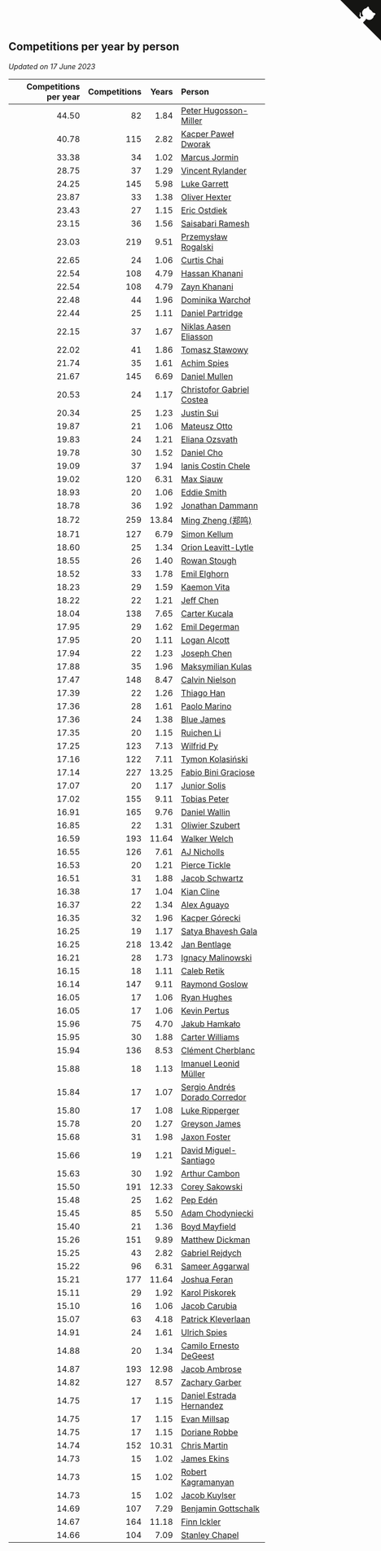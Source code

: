 ## Competitions per year by person

*Updated on 17 June 2023*

| Competitions per year | Competitions | Years | Person |
| ---: | ---: | ---: | :--- |
| 44.50 | 82 | 1.84 | [Peter Hugosson-Miller](https://www.worldcubeassociation.org/persons/2021HUGO01) |
| 40.78 | 115 | 2.82 | [Kacper Paweł Dworak](https://www.worldcubeassociation.org/persons/2020DWOR01) |
| 33.38 | 34 | 1.02 | [Marcus Jormin](https://www.worldcubeassociation.org/persons/2022JORM01) |
| 28.75 | 37 | 1.29 | [Vincent Rylander](https://www.worldcubeassociation.org/persons/2022RYLA01) |
| 24.25 | 145 | 5.98 | [Luke Garrett](https://www.worldcubeassociation.org/persons/2017GARR05) |
| 23.87 | 33 | 1.38 | [Oliver Hexter](https://www.worldcubeassociation.org/persons/2022HEXT01) |
| 23.43 | 27 | 1.15 | [Eric Ostdiek](https://www.worldcubeassociation.org/persons/2022OSTD01) |
| 23.15 | 36 | 1.56 | [Saisabari Ramesh](https://www.worldcubeassociation.org/persons/2021RAME01) |
| 23.03 | 219 | 9.51 | [Przemysław Rogalski](https://www.worldcubeassociation.org/persons/2013ROGA02) |
| 22.65 | 24 | 1.06 | [Curtis Chai](https://www.worldcubeassociation.org/persons/2022CHAI02) |
| 22.54 | 108 | 4.79 | [Hassan Khanani](https://www.worldcubeassociation.org/persons/2018KHAN26) |
| 22.54 | 108 | 4.79 | [Zayn Khanani](https://www.worldcubeassociation.org/persons/2018KHAN28) |
| 22.48 | 44 | 1.96 | [Dominika Warchoł](https://www.worldcubeassociation.org/persons/2021WARC01) |
| 22.44 | 25 | 1.11 | [Daniel Partridge](https://www.worldcubeassociation.org/persons/2022PART02) |
| 22.15 | 37 | 1.67 | [Niklas Aasen Eliasson](https://www.worldcubeassociation.org/persons/2021ELIA01) |
| 22.02 | 41 | 1.86 | [Tomasz Stawowy](https://www.worldcubeassociation.org/persons/2021STAW01) |
| 21.74 | 35 | 1.61 | [Achim Spies](https://www.worldcubeassociation.org/persons/2021SPIE01) |
| 21.67 | 145 | 6.69 | [Daniel Mullen](https://www.worldcubeassociation.org/persons/2016MULL04) |
| 20.53 | 24 | 1.17 | [Christofor Gabriel Costea](https://www.worldcubeassociation.org/persons/2022COST03) |
| 20.34 | 25 | 1.23 | [Justin Sui](https://www.worldcubeassociation.org/persons/2022SUIJ01) |
| 19.87 | 21 | 1.06 | [Mateusz Otto](https://www.worldcubeassociation.org/persons/2022OTTO01) |
| 19.83 | 24 | 1.21 | [Eliana Ozsvath](https://www.worldcubeassociation.org/persons/2022OZSV01) |
| 19.78 | 30 | 1.52 | [Daniel Cho](https://www.worldcubeassociation.org/persons/2021CHOD01) |
| 19.09 | 37 | 1.94 | [Ianis Costin Chele](https://www.worldcubeassociation.org/persons/2021CHEL01) |
| 19.02 | 120 | 6.31 | [Max Siauw](https://www.worldcubeassociation.org/persons/2017SIAU02) |
| 18.93 | 20 | 1.06 | [Eddie Smith](https://www.worldcubeassociation.org/persons/2022SMIT20) |
| 18.78 | 36 | 1.92 | [Jonathan Dammann](https://www.worldcubeassociation.org/persons/2021DAMM01) |
| 18.72 | 259 | 13.84 | [Ming Zheng (郑鸣)](https://www.worldcubeassociation.org/persons/2009ZHEN11) |
| 18.71 | 127 | 6.79 | [Simon Kellum](https://www.worldcubeassociation.org/persons/2016KELL12) |
| 18.60 | 25 | 1.34 | [Orion Leavitt-Lytle](https://www.worldcubeassociation.org/persons/2022LEAV01) |
| 18.55 | 26 | 1.40 | [Rowan Stough](https://www.worldcubeassociation.org/persons/2022STOU01) |
| 18.52 | 33 | 1.78 | [Emil Elghorn](https://www.worldcubeassociation.org/persons/2021ELGH01) |
| 18.23 | 29 | 1.59 | [Kaemon Vita](https://www.worldcubeassociation.org/persons/2021VITA01) |
| 18.22 | 22 | 1.21 | [Jeff Chen](https://www.worldcubeassociation.org/persons/2022CHEN19) |
| 18.04 | 138 | 7.65 | [Carter Kucala](https://www.worldcubeassociation.org/persons/2015KUCA01) |
| 17.95 | 29 | 1.62 | [Emil Degerman](https://www.worldcubeassociation.org/persons/2021DEGE01) |
| 17.95 | 20 | 1.11 | [Logan Alcott](https://www.worldcubeassociation.org/persons/2022ALCO02) |
| 17.94 | 22 | 1.23 | [Joseph Chen](https://www.worldcubeassociation.org/persons/2022CHEN16) |
| 17.88 | 35 | 1.96 | [Maksymilian Kulas](https://www.worldcubeassociation.org/persons/2021KULA02) |
| 17.47 | 148 | 8.47 | [Calvin Nielson](https://www.worldcubeassociation.org/persons/2014NIEL03) |
| 17.39 | 22 | 1.26 | [Thiago Han](https://www.worldcubeassociation.org/persons/2022HANT01) |
| 17.36 | 28 | 1.61 | [Paolo Marino](https://www.worldcubeassociation.org/persons/2021MARI04) |
| 17.36 | 24 | 1.38 | [Blue James](https://www.worldcubeassociation.org/persons/2022JAME01) |
| 17.35 | 20 | 1.15 | [Ruichen Li](https://www.worldcubeassociation.org/persons/2022LIRU02) |
| 17.25 | 123 | 7.13 | [Wilfrid Py](https://www.worldcubeassociation.org/persons/2016PYWI01) |
| 17.16 | 122 | 7.11 | [Tymon Kolasiński](https://www.worldcubeassociation.org/persons/2016KOLA02) |
| 17.14 | 227 | 13.25 | [Fabio Bini Graciose](https://www.worldcubeassociation.org/persons/2010GRAC02) |
| 17.07 | 20 | 1.17 | [Junior Solis](https://www.worldcubeassociation.org/persons/2022SOLI03) |
| 17.02 | 155 | 9.11 | [Tobias Peter](https://www.worldcubeassociation.org/persons/2014PETE03) |
| 16.91 | 165 | 9.76 | [Daniel Wallin](https://www.worldcubeassociation.org/persons/2013WALL03) |
| 16.85 | 22 | 1.31 | [Oliwier Szubert](https://www.worldcubeassociation.org/persons/2022SZUB01) |
| 16.59 | 193 | 11.64 | [Walker Welch](https://www.worldcubeassociation.org/persons/2011WELC01) |
| 16.55 | 126 | 7.61 | [AJ Nicholls](https://www.worldcubeassociation.org/persons/2015NICH04) |
| 16.53 | 20 | 1.21 | [Pierce Tickle](https://www.worldcubeassociation.org/persons/2022TICK01) |
| 16.51 | 31 | 1.88 | [Jacob Schwartz](https://www.worldcubeassociation.org/persons/2021SCHW01) |
| 16.38 | 17 | 1.04 | [Kian Cline](https://www.worldcubeassociation.org/persons/2022CLIN01) |
| 16.37 | 22 | 1.34 | [Alex Aguayo](https://www.worldcubeassociation.org/persons/2022AGUA01) |
| 16.35 | 32 | 1.96 | [Kacper Górecki](https://www.worldcubeassociation.org/persons/2021GORE01) |
| 16.25 | 19 | 1.17 | [Satya Bhavesh Gala](https://www.worldcubeassociation.org/persons/2022GALA03) |
| 16.25 | 218 | 13.42 | [Jan Bentlage](https://www.worldcubeassociation.org/persons/2010BENT01) |
| 16.21 | 28 | 1.73 | [Ignacy Malinowski](https://www.worldcubeassociation.org/persons/2021MALI02) |
| 16.15 | 18 | 1.11 | [Caleb Retik](https://www.worldcubeassociation.org/persons/2022RETI01) |
| 16.14 | 147 | 9.11 | [Raymond Goslow](https://www.worldcubeassociation.org/persons/2014GOSL01) |
| 16.05 | 17 | 1.06 | [Ryan Hughes](https://www.worldcubeassociation.org/persons/2022HUGH04) |
| 16.05 | 17 | 1.06 | [Kevin Pertus](https://www.worldcubeassociation.org/persons/2022PERT01) |
| 15.96 | 75 | 4.70 | [Jakub Hamkało](https://www.worldcubeassociation.org/persons/2018HAMK01) |
| 15.95 | 30 | 1.88 | [Carter Williams](https://www.worldcubeassociation.org/persons/2021WILL06) |
| 15.94 | 136 | 8.53 | [Clément Cherblanc](https://www.worldcubeassociation.org/persons/2014CHER05) |
| 15.88 | 18 | 1.13 | [Imanuel Leonid Müller](https://www.worldcubeassociation.org/persons/2022MULL02) |
| 15.84 | 17 | 1.07 | [Sergio Andrés Dorado Corredor](https://www.worldcubeassociation.org/persons/2022CORR05) |
| 15.80 | 17 | 1.08 | [Luke Ripperger](https://www.worldcubeassociation.org/persons/2022RIPP01) |
| 15.78 | 20 | 1.27 | [Greyson James](https://www.worldcubeassociation.org/persons/2022JAME02) |
| 15.68 | 31 | 1.98 | [Jaxon Foster](https://www.worldcubeassociation.org/persons/2021FOST01) |
| 15.66 | 19 | 1.21 | [David Miguel-Santiago](https://www.worldcubeassociation.org/persons/2022MIGU02) |
| 15.63 | 30 | 1.92 | [Arthur Cambon](https://www.worldcubeassociation.org/persons/2021CAMB01) |
| 15.50 | 191 | 12.33 | [Corey Sakowski](https://www.worldcubeassociation.org/persons/2011SAKO01) |
| 15.48 | 25 | 1.62 | [Pep Edén](https://www.worldcubeassociation.org/persons/2021EDEN01) |
| 15.45 | 85 | 5.50 | [Adam Chodyniecki](https://www.worldcubeassociation.org/persons/2017CHOD02) |
| 15.40 | 21 | 1.36 | [Boyd Mayfield](https://www.worldcubeassociation.org/persons/2022MAYF01) |
| 15.26 | 151 | 9.89 | [Matthew Dickman](https://www.worldcubeassociation.org/persons/2013DICK01) |
| 15.25 | 43 | 2.82 | [Gabriel Rejdych](https://www.worldcubeassociation.org/persons/2020REJD01) |
| 15.22 | 96 | 6.31 | [Sameer Aggarwal](https://www.worldcubeassociation.org/persons/2017AGGA01) |
| 15.21 | 177 | 11.64 | [Joshua Feran](https://www.worldcubeassociation.org/persons/2011FERA01) |
| 15.11 | 29 | 1.92 | [Karol Piskorek](https://www.worldcubeassociation.org/persons/2021PISK01) |
| 15.10 | 16 | 1.06 | [Jacob Carubia](https://www.worldcubeassociation.org/persons/2022CARU02) |
| 15.07 | 63 | 4.18 | [Patrick Kleverlaan](https://www.worldcubeassociation.org/persons/2019KLEV01) |
| 14.91 | 24 | 1.61 | [Ulrich Spies](https://www.worldcubeassociation.org/persons/2021SPIE02) |
| 14.88 | 20 | 1.34 | [Camilo Ernesto DeGeest](https://www.worldcubeassociation.org/persons/2022DEGE01) |
| 14.87 | 193 | 12.98 | [Jacob Ambrose](https://www.worldcubeassociation.org/persons/2010AMBR01) |
| 14.82 | 127 | 8.57 | [Zachary Garber](https://www.worldcubeassociation.org/persons/2014GARB01) |
| 14.75 | 17 | 1.15 | [Daniel Estrada Hernandez](https://www.worldcubeassociation.org/persons/2022HERN07) |
| 14.75 | 17 | 1.15 | [Evan Millsap](https://www.worldcubeassociation.org/persons/2022MILL05) |
| 14.75 | 17 | 1.15 | [Doriane Robbe](https://www.worldcubeassociation.org/persons/2022ROBB03) |
| 14.74 | 152 | 10.31 | [Chris Martin](https://www.worldcubeassociation.org/persons/2013MART03) |
| 14.73 | 15 | 1.02 | [James Ekins](https://www.worldcubeassociation.org/persons/2022EKIN01) |
| 14.73 | 15 | 1.02 | [Robert Kagramanyan](https://www.worldcubeassociation.org/persons/2022KAGR01) |
| 14.73 | 15 | 1.02 | [Jacob Kuylser](https://www.worldcubeassociation.org/persons/2022KUYL01) |
| 14.69 | 107 | 7.29 | [Benjamin Gottschalk](https://www.worldcubeassociation.org/persons/2016GOTT01) |
| 14.67 | 164 | 11.18 | [Finn Ickler](https://www.worldcubeassociation.org/persons/2012ICKL01) |
| 14.66 | 104 | 7.09 | [Stanley Chapel](https://www.worldcubeassociation.org/persons/2016CHAP04) |


<a href="https://github.com/jonatanklosko/wca_statistics" class="github-corner" aria-label="View source on Github"><svg width="80" height="80" viewBox="0 0 250 250" style="fill:#151513; color:#fff; position: absolute; top: 0; border: 0; right: 0;" aria-hidden="true"><path d="M0,0 L115,115 L130,115 L142,142 L250,250 L250,0 Z"></path><path d="M128.3,109.0 C113.8,99.7 119.0,89.6 119.0,89.6 C122.0,82.7 120.5,78.6 120.5,78.6 C119.2,72.0 123.4,76.3 123.4,76.3 C127.3,80.9 125.5,87.3 125.5,87.3 C122.9,97.6 130.6,101.9 134.4,103.2" fill="currentColor" style="transform-origin: 130px 106px;" class="octo-arm"></path><path d="M115.0,115.0 C114.9,115.1 118.7,116.5 119.8,115.4 L133.7,101.6 C136.9,99.2 139.9,98.4 142.2,98.6 C133.8,88.0 127.5,74.4 143.8,58.0 C148.5,53.4 154.0,51.2 159.7,51.0 C160.3,49.4 163.2,43.6 171.4,40.1 C171.4,40.1 176.1,42.5 178.8,56.2 C183.1,58.6 187.2,61.8 190.9,65.4 C194.5,69.0 197.7,73.2 200.1,77.6 C213.8,80.2 216.3,84.9 216.3,84.9 C212.7,93.1 206.9,96.0 205.4,96.6 C205.1,102.4 203.0,107.8 198.3,112.5 C181.9,128.9 168.3,122.5 157.7,114.1 C157.9,116.9 156.7,120.9 152.7,124.9 L141.0,136.5 C139.8,137.7 141.6,141.9 141.8,141.8 Z" fill="currentColor" class="octo-body"></path></svg></a><style>.github-corner:hover .octo-arm{animation:octocat-wave 560ms ease-in-out}@keyframes octocat-wave{0%,100%{transform:rotate(0)}20%,60%{transform:rotate(-25deg)}40%,80%{transform:rotate(10deg)}}@media (max-width:500px){.github-corner:hover .octo-arm{animation:none}.github-corner .octo-arm{animation:octocat-wave 560ms ease-in-out}}</style>
